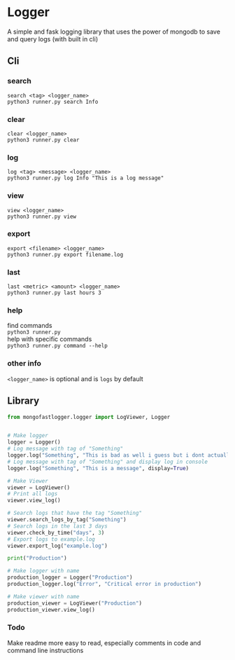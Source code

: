 # Logger
A simple and fask logging library that uses the power of mongodb to save and query logs (with built in cli)

## Cli
### search
`search <tag> <logger_name>`<br>
`python3 runner.py search Info`<br>
### clear
`clear <logger_name>`<br>
`python3 runner.py clear`<br>
### log
`log <tag> <message> <logger_name>`<br>
`python3 runner.py log Info "This is a log message"`<br>
### view
`view <logger_name>`<br>
`python3 runner.py view`<br>
### export
`export <filename> <logger_name>`<br>
`python3 runner.py export filename.log`<br>
### last
`last <metric> <amount> <logger_name>`<br>
`python3 runner.py last hours 3`<br>
### help
find commands<br>
`python3 runner.py`<br>
help with specific commands<br>
`python3 runner.py command --help`<br>
### other info
`<logger_name>` is optional and is `logs` by default


## Library
```py
from mongofastlogger.logger import LogViewer, Logger


# Make logger
logger = Logger()
# Log message with tag of "Something"
logger.log("Something", "This is bad as well i guess but i dont actually know")
# Log message with tag of "Something" and display log in console
logger.log("Something", "This is a message", display=True)

# Make Viewer
viewer = LogViewer()
# Print all logs
viewer.view_log()

# Search logs that have the tag "Something"
viewer.search_logs_by_tag("Something")
# Search logs in the last 3 days
viewer.check_by_time("days", 3)
# Export logs to example.log
viewer.export_log("example.log")

print("Production")

# Make logger with name
production_logger = Logger("Production")
production_logger.log("Error", "Critical error in production")

# Make viewer with name
production_viewer = LogViewer("Production")
production_viewer.view_log()
```

### Todo
Make readme more easy to read, especially comments in code and command line instructions
